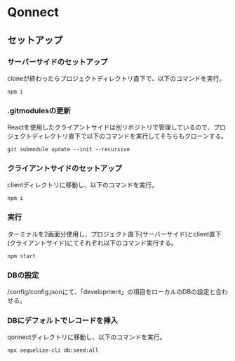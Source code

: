 # Qonnect

## セットアップ

### サーバーサイドのセットアップ
cloneが終わったらプロジェクトディレクトリ直下で、以下のコマンドを実行。
```
npm i
```

### .gitmodulesの更新
Reactを使用したクライアントサイドは別リポジトリで管理しているので、プロジェクトディレクトリ直下で以下のコマンドを実行してそちらもクローンする。
```
git submodule update --init --recursive
```

### クライアントサイドのセットアップ
clientディレクトリに移動し、以下のコマンドを実行。
```
npm i
```

### 実行
ターミナルを2画面分使用し、プロジェクト直下(サーバーサイド)とclient直下(クライアントサイド)にてそれぞれ以下のコマンド実行する。
```
npm start
```

### DBの設定
/config/config.jsonにて、「development」の項目をローカルのDBの設定と合わせる。

### DBにデフォルトでレコードを挿入
qonnectディレクトリに移動し、以下のコマンドを実行。
```
npx sequelize-cli db:seed:all
```


